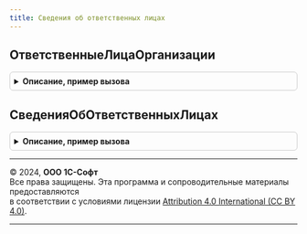```yaml
---
title: Сведения об ответственных лицах
---
```



## ОтветственныеЛицаОрганизации
<details style="margin: 1em 0; padding: 0.5em; border: 1px solid #ccc; border-radius: 6px;">

<summary style="font-weight: bold; cursor: pointer;">Описание, пример вызова</summary>

```bsl

// Возвращает сведения об ответственных лицах организации.
//
// Параметры:
//	Организация		- СправочникСсылка.Организации - ссылка на организацию.
//	Сведения		- Строка - с идентификаторами, разделенными запятыми.
//	ДатаСведений	- Дата - дата получения сведений.
//
// Возвращаемое значение:
//	Структура - структура со свойствами, совпадающими с параметром «Сведения».
//		Допустимые идентификаторы запрашиваемых значений:
//				(совпадают с колонкой "Ключ" таблицы СведенияОбОтветственныхЛицах.ТаблицаОтветственныхЛицОрганизаций())
//				Руководитель						- Строка - руководитель организации.
//				ГлавныйБухгалтер					- Строка - главный бухгалтер организации.
//				Кассир								- Строка - кассир организации.
//				РуководительКадровойСлужбы			- Строка - Руководитель кадровой службы организации.
//				ОтветственныйЗаВУР 					- Строка - ответственный за военно-учетную работу.
//				ПредставительСФР 					- Строка - Уполномоченный представитель организации для СФР.
//				ОтветственныйЗаОхрануТруда			- Строка - ответственный за охрану труда.
//
Функция ОтветственныеЛицаОрганизации(Организация, Сведения, ДатаСведений = Неопределено) Экспорт
```

Пример вызова
```bsl
Результат = СведенияОбОтветственныхЛицах.ОтветственныеЛицаОрганизации(Организация, Сведения, ДатаСведений);
```
</details>

## СведенияОбОтветственныхЛицах
<details style="margin: 1em 0; padding: 0.5em; border: 1px solid #ccc; border-radius: 6px;">

<summary style="font-weight: bold; cursor: pointer;">Описание, пример вызова</summary>

```bsl

// Возвращает сведения об ответственных лицах организации.
//
// Параметры:
//		Организация - ссылка на организацию.
//		Сведения - строка с идентификаторами, разделенными запятыми.
//		ДатаСведений - дата получения сведений.
//
// Возвращаемое значение:
//		СтруктураДанных - структура со свойствами, совпадающими с параметром «Сведения».
//			Допустимые идентификаторы запрашиваемых значений:
//			Руководитель						- руководитель организации.
//			ДолжностьРуководителя				- должность руководителя.
//			ДолжностьРуководителяСтрокой		- представление должности руководителя.
//
//			ГлавныйБухгалтер					- главный бухгалтер организации.
//
//			Кассир								- кассир организации.
//			ДолжностьКассира					- должность кассира.
//			ДолжностьКассираСтрокой				- представление должности кассира.
//
//			РуководительКадровойСлужбы					- Руководитель кадровой службы организации.
//			ДолжностьРуководителяКадровойСлужбы			- должность руководителя кадровой службы организации.
//			ДолжностьРуководителяКадровойСлужбыСтрокой	- представление должности руководителя кадровой службы организации.
//
//			ОтветственныйЗаВУР 					- ответственный за военно-учетную работу.
//			ДолжностьОтветственногоЗаВУР 		- должность ответственного за военно-учетную работу.
//			ДолжностьОтветственногоЗаВУРСтрокой - представление должности ответственного за военно-учетную работу.
//
//			ПредставительСФР 					- Уполномоченный представитель организации для СФР.
//			ДолжностьПредставителяСФР 			- должность уполномоченного представителя организации для СФР.
//			ДолжностьПредставителяСФРСтрокой 	- представление должности уполномоченного представителя организации для СФР.
//
Функция СведенияОбОтветственныхЛицах(Организация, Сведения, ДатаСведений = Неопределено) Экспорт
```

Пример вызова
```bsl
Результат = СведенияОбОтветственныхЛицах.СведенияОбОтветственныхЛицах(Организация, Сведения, ДатаСведений);
```
</details>

---

© 2024, **ООО 1С-Софт**  
Все права защищены. Эта программа и сопроводительные материалы предоставляются  
в соответствии с условиями лицензии [Attribution 4.0 International (CC BY 4.0)](https://creativecommons.org/licenses/by/4.0/legalcode).

---
